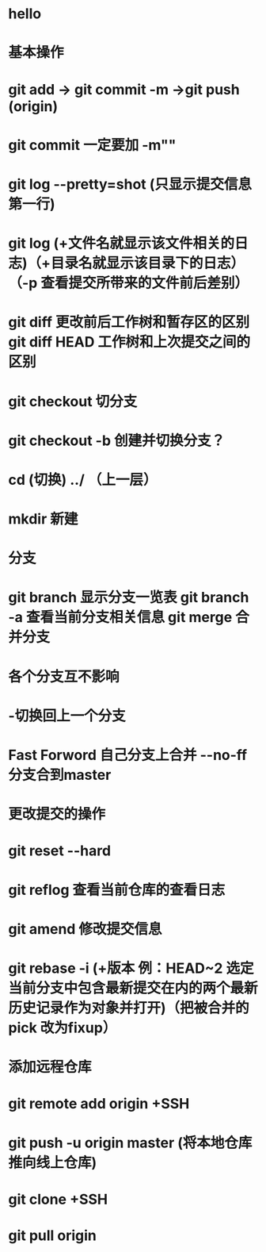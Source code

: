 # hello
# 基本操作
# git add -> git commit -m ->git push (origin)
# git commit 一定要加 -m""
# git log --pretty=shot (只显示提交信息第一行)
# git log (+文件名就显示该文件相关的日志)（+目录名就显示该目录下的日志）（-p 查看提交所带来的文件前后差别）
# git diff 更改前后工作树和暂存区的区别 git diff HEAD 工作树和上次提交之间的区别
# git checkout 切分支
# git checkout -b 创建并切换分支？
# cd (切换)  ../ （上一层）
# mkdir 新建
# 分支
# git branch 显示分支一览表 git branch -a 查看当前分支相关信息  git merge 合并分支
# 各个分支互不影响
# -切换回上一个分支
# Fast Forword   自己分支上合并 --no-ff 分支合到master
# 更改提交的操作
# git reset --hard
# git reflog 查看当前仓库的查看日志
# git amend 修改提交信息
# git rebase -i (+版本 例：HEAD~2 选定当前分支中包含最新提交在内的两个最新历史记录作为对象并打开)（把被合并的pick 改为fixup）
# 添加远程仓库
# git remote add origin +SSH
# git push -u origin master (将本地仓库推向线上仓库)
# git clone +SSH
# git pull origin
